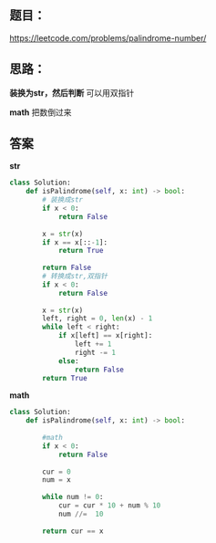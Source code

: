 ## 题目：

https://leetcode.com/problems/palindrome-number/

## 思路：
**装换为str，然后判断**
可以用双指针

**math**
把数倒过来

## 答案
**str**
```python
class Solution:
    def isPalindrome(self, x: int) -> bool:
        # 装换成str
        if x < 0:
            return False
        
        x = str(x)
        if x == x[::-1]:
            return True
        
        return False
        # 转换成str,双指针
        if x < 0:
            return False
        
        x = str(x)
        left, right = 0, len(x) - 1
        while left < right:
            if x[left] == x[right]:
                left += 1
                right -= 1
            else:
                return False
        return True
```
**math**
```python
class Solution:
    def isPalindrome(self, x: int) -> bool:
 
        #math
        if x < 0:
            return False
        
        cur = 0
        num = x
        
        while num != 0:
            cur = cur * 10 + num % 10
            num //=  10 
      
        return cur == x
```
